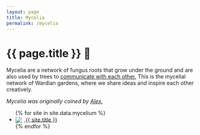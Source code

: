 ```yaml
---
layout: page
title: Mycelia
permalink: /mycelia
---
```


# {{ page.title }} 🍄

Mycelia are a network of fungus roots that grow under the ground and are also used by trees to [communicate with each other.](https://www.nationalforests.org/blog/underground-mycorrhizal-network#:~:text=Taken%20together%2C%20myecelium%20composes%20what's,mycelium%20that%20trees%20%E2%80%9Ccommunicate.%E2%80%9D) This is the mycelial network of Wardian gardens, where we share ideas and inspire each other creatively.

*Mycelia was originally coined by [Alex.](https://amfq-garden.notion.site/amfq-garden/a-digital-garden-1d5d54b03b644a5a9047814ea801abbd)*

<div id="mycelia">
    <ul class="list-x list-outline">
        {% for site in site.data.mycelium %}
            <li>
                <a class="internal-link" href="{{ site.link }}">
                    <img src="{{ site.img }}">
                    <span class="site-title">{{ site.title }}</span>
                </a>
            </li>
        {% endfor %}
    </ul>
</div>

<style>
    #mycelia img {
        max-width: 2rem;
        vertical-align: middle;
        box-shadow: none;
        padding-right: 0.4rem;
    }

    #mycelia ul.list-outline {
        grid-template-columns: 1fr 1fr 1fr;
    }

    #mycelia .site-title {
        vertical-align: bottom;
    }

    @media screen and (max-width: 450px) {
        #mycelia ul.list-outline {
            grid-template-columns: 1fr;
        }
    }

    @media only screen and (min-width: 450px) and (max-width: 1000px) {
        #mycelia ul.list-outline {
            grid-template-columns: 1fr 1fr;
        }
    }

</style>